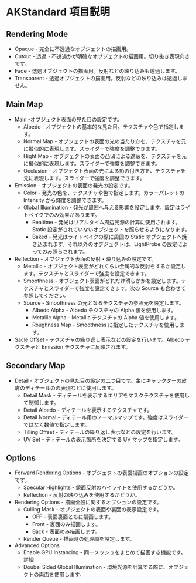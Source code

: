 # AKStandard 項目説明
## Rendering Mode
* Opaque - 完全に不透過なオブジェクトの描画用。
* Cutout - 透過・不透過かが明確なオブジェクトの描画用。切り抜き表現向きです。
* Fade - 透過オブジェクトの描画用。反射などの映り込みも透過します。
* Transparent - 透過オブジェクトの描画用。反射などの映り込みは透過しません。
## Main Map
* Main -オブジェクト表面の見た目の設定です。
    * Albedo - オブジェクトの基本的な見た目。テクスチャや色で指定します。
    * Normal Map - オブジェクトの表面の光の当たり方を、テクスチャを元に擬似的に表現します。スライダーで強度を調整できます。
    * Hight Map - オブジェクトの表面の凸凹による遮蔽を、テクスチャを元に擬似的に表現します。スライダーで強度を調整できます。
    * Occlusion - オブジェクト表面の光による影の付き方を、テクスチャを元に表現します。スライダーで強度を調整できます。
* Emission - オブジェクトの表面の発光の設定です。
    * Color - 発光の色を、テクスチャや色で指定します。カラーパレットの Intensity から輝度を調整できます。
    * Global Illumination - 発光が周囲へ与える影響を設定します。設定はライトベイクでのみ効果があります。
        * Realtime - 発光はリアルタイム周辺光源の計算に使用されます。Static 設定がされていないオブジェクトを照らせるようになります。
        * Baked - 発光はライトベイクの際に周囲の Static オブジェクトへ焼き込まれます。それ以外のオブジェクトは、LightProbe の設定によってのみ照らされます。
* Reflection - オブジェクト表面の反射・映り込みの設定です。
    * Metallic - オブジェクト表面がどれくらい金属的な反射をするか設定します。テクスチャとスライダーで強度を設定できます。
    * Smoothness - オブジェクト表面がどれだけ滑らかかを設定します。テクスチャとスライダーで強度を設定できます。次の Source も合わせて参照してください。
    * Source - Smoothness の元となるテクスチャの参照元を設定します。
        * Albedo Alpha - Albedo テクスチャの Alpha 値を使用します。
        * Metallic Alpha - Metallic テクスチャの Alpha 値を使用します。
        * Roughness Map - Smoothness に指定したテクスチャを使用します。
* Sacle Offset - テクスチャの繰り返し表示などの設定を行います。Albedo テクスチャと Emission テクスチャに反映されます。
## Secondary Map
* Detail - オブジェクトの見た目の設定の二つ目です。主にキャラクターの皮膚のディテールのの表現などに使用します。
    * Detail Mask - ディテールを表示するエリアをマスクテクスチャを使用して制御します。
    * Detail Albedo - ディテールを表示するテクスチャです。
    * Detail Normal - ディテール用のノーマルマップです。強度はスライダーではなく数値で指定します。
    * Tilling Offset - ディテールの繰り返し表示などの設定を行います。
    * UV Set - ディテールの表示箇所を決定する UV マップを指定します。
## Options
* Forward Rendering Options - オブジェクトの表面描画のオプションの設定です。
    * Specular Highlights - 鏡面反射のハイライトを使用するかどうか。
    * Reflection - 反射の映り込みを使用するかどうか。
* Rendering Options - 描画全般に関するオプションの設定です。
    * Culling Mask - オブジェクトの表面や裏面の表示設定です。
        * OFF - 表面裏面ともに描画します。
        * Front - 裏面のみ描画します。
        * Back - 表面のみ描画します。
    * Render Queue - 描画時の処理順を設定します。
* Advanced Options
    * Enable GPU Instancing - 同一メッシュをまとめて描画する機能です。[詳細](https://docs.unity3d.com/ja/2018.4/Manual/GPUInstancing.html)
    * Doubel Sided Global Illumination - 環境光源を計算する際に、オブジェクトの両面を使用します。